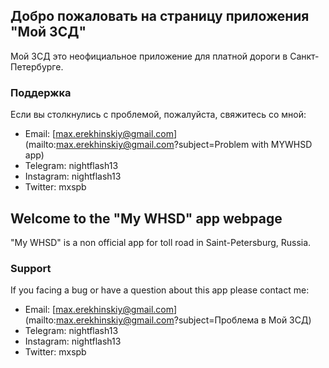 ## Добро пожаловать на страницу приложения "Мой ЗСД"

Мой ЗСД это неофициальное приложение для платной дороги в Санкт-Петербурге.


### Поддержка

Если вы столкнулись с проблемой, пожалуйста, свяжитесь со мной:

* Email: [max.erekhinskiy@gmail.com](mailto:max.erekhinskiy@gmail.com?subject=Problem with MYWHSD app)
* Telegram: nightflash13
* Instagram: nightflash13
* Twitter: mxspb

## Welcome to the "My WHSD" app webpage

"My WHSD" is a non official app for toll road in Saint-Petersburg, Russia.


### Support

If you facing a bug or have a question about this app please contact me:

* Email: [max.erekhinskiy@gmail.com](mailto:max.erekhinskiy@gmail.com?subject=Проблема в Мой ЗСД)
* Telegram: nightflash13
* Instagram: nightflash13
* Twitter: mxspb

